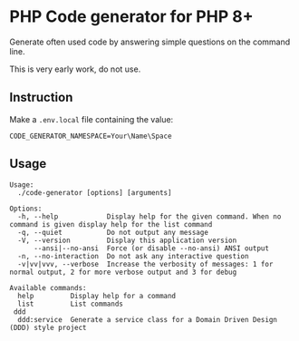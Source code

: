 # PHP Code generator for PHP 8+

Generate often used code by answering simple questions on the command line.

This is very early work, do not use.

## Instruction

Make a `.env.local` file containing the value:

```
CODE_GENERATOR_NAMESPACE=Your\Name\Space
```

## Usage

```
Usage:
  ./code-generator [options] [arguments]

Options:
  -h, --help            Display help for the given command. When no command is given display help for the list command
  -q, --quiet           Do not output any message
  -V, --version         Display this application version
      --ansi|--no-ansi  Force (or disable --no-ansi) ANSI output
  -n, --no-interaction  Do not ask any interactive question
  -v|vv|vvv, --verbose  Increase the verbosity of messages: 1 for normal output, 2 for more verbose output and 3 for debug

Available commands:
  help         Display help for a command
  list         List commands
 ddd
  ddd:service  Generate a service class for a Domain Driven Design (DDD) style project
```